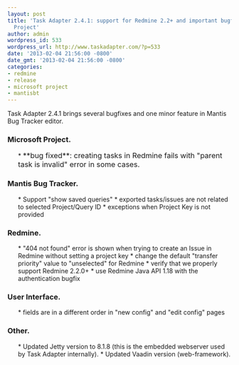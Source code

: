 ```yaml
---
layout: post
title: 'Task Adapter 2.4.1: support for Redmine 2.2+ and important bugfix for Microsoft
  Project'
author: admin
wordpress_id: 533
wordpress_url: http://www.taskadapter.com/?p=533
date: '2013-02-04 21:56:00 -0800'
date_gmt: '2013-02-04 21:56:00 -0800'
categories:
- redmine
- release
- microsoft project
- mantisbt
---
```

<p>Task Adapter 2.4.1 brings several bugfixes and one minor feature in Mantis Bug Tracker editor.</p>

### Microsoft Project.

<ul>
* <span style="font-size: 1.17em;">**bug fixed**: creating tasks in Redmine fails with "parent task is invalid" error in some cases.</span>

</ul></p>

### Mantis Bug Tracker.

<ul>
* Support "show saved queries"
* exported tasks/issues are not related to selected Project/Query ID
* exceptions when Project Key is not provided

</ul></p>

### Redmine.

<ul>
* "404 not found" error is shown when trying to create an Issue in Redmine without setting a project key
* change the default "transfer priority" value to "unselected" for Redmine
* verify that we properly support Redmine 2.2.0+
* use Redmine Java API 1.18 with the authentication bugfix

</ul></p>

### User Interface.

<ul>
* fields are in a different order in "new config" and "edit config" pages

</ul></p>

### Other.

<ul>
* Updated Jetty version to 8.1.8 (this is the embedded webserver used by Task Adapter internally).
* Updated Vaadin version (web-framework).

</ul></p>
